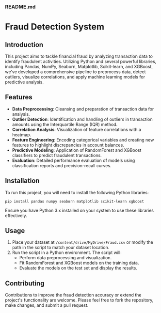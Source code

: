 
### README.md

# Fraud Detection System

## Introduction

This project aims to tackle financial fraud by analyzing transaction data to identify fraudulent activities. Utilizing Python and several powerful libraries, including Pandas, NumPy, Seaborn, Matplotlib, Scikit-learn, and XGBoost, we've developed a comprehensive pipeline to preprocess data, detect outliers, visualize correlations, and apply machine learning models for predictive analysis.

## Features

- **Data Preprocessing**: Cleansing and preparation of transaction data for analysis.
- **Outlier Detection**: Identification and handling of outliers in transaction amounts using the Interquartile Range (IQR) method.
- **Correlation Analysis**: Visualization of feature correlations with a heatmap.
- **Feature Engineering**: Encoding categorical variables and creating new features to highlight discrepancies in account balances.
- **Predictive Modeling**: Application of RandomForest and XGBoost classifiers to predict fraudulent transactions.
- **Evaluation**: Detailed performance evaluation of models using classification reports and precision-recall curves.

## Installation

To run this project, you will need to install the following Python libraries:

```
pip install pandas numpy seaborn matplotlib scikit-learn xgboost
```

Ensure you have Python 3.x installed on your system to use these libraries effectively.

## Usage

1. Place your dataset at `/content/drive/MyDrive/Fraud.csv` or modify the path in the script to match your dataset location.
2. Run the script in a Python environment. The script will:
   - Perform data preprocessing and visualization.
   - Fit RandomForest and XGBoost models on the training data.
   - Evaluate the models on the test set and display the results.

## Contributing

Contributions to improve the fraud detection accuracy or extend the project's functionality are welcome. Please feel free to fork the repository, make changes, and submit a pull request.
